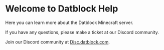 # Welcome to Datblock Help

Here you can learn more about the Datblock Minecraft server.

If you have any questions, please make a ticket at our Discord community.

Join our Discord community at [Disc.datblock.com](https://disc.datblock.com/).
